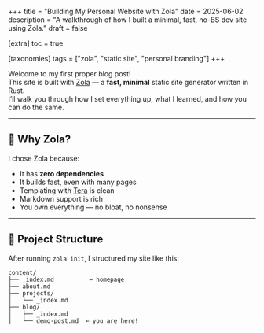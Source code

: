 +++
title = "Building My Personal Website with Zola"
date = 2025-06-02
description = "A walkthrough of how I built a minimal, fast, no-BS dev site using Zola."
draft = false

[extra]
toc = true

[taxonomies] 
tags = ["zola", "static site", "personal branding"]
+++

Welcome to my first proper blog post!  
This site is built with [Zola](https://www.getzola.org) — a **fast, minimal** static site generator written in Rust.  
I’ll walk you through how I set everything up, what I learned, and how you can do the same.

---

## 🚀 Why Zola?

I chose Zola because:

- It has **zero dependencies**
- It builds fast, even with many pages
- Templating with [Tera](https://tera.netlify.app/docs/) is clean
- Markdown support is rich
- You own everything — no bloat, no nonsense

---

## 📁 Project Structure

After running `zola init`, I structured my site like this:

```text
content/
├── _index.md          ← homepage
├── about.md
├── projects/
│   └── _index.md
├── blog/
│   ├── _index.md
│   └── demo-post.md  ← you are here!
